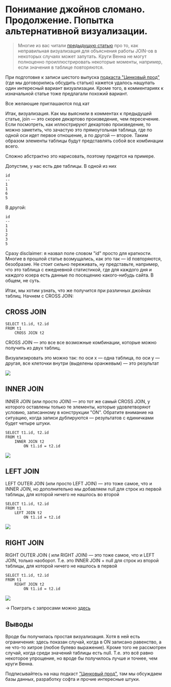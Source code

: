 # Понимание джойнов сломано. Продолжение. Попытка альтернативной визуализации.

<blockquote>Многие из вас читали <a href="https://habr.com/ru/post/448072/">предыдущую статью</a> про то, как неправильная визуализация для объяснения работы JOIN-ов в некоторых случаях может запутать. Круги Венна не могут полноценно проиллюстрировать некоторые моменты, например, если значения в таблице повторяются.</blockquote><p>При подготовке к записи шестого выпуска <a href="https://soundcloud.com/znprod">подкаста "Цинковый прод"</a> (где мы договорились обсудить статью) кажется удалось нащупать один интересный вариант визуализации. Кроме того, в комментариях к изначальной статье тоже предлагали похожий вариант.</p>
<p>Все желающие приглашаются под кат</p><a name="habracut"></a>
<p>Итак, визуализация. Как мы выяснили в комментах к предыдущей статье, join — это скорее декартово произведение, чем пересечение. Если посмотреть, как иллюстрируют декартово произведение, то можно заметить, что зачастую это прямоугольная таблица, где по одной оси идет первое отношение, а по другой — второе. Таким образом элементы таблицы будут представлять собой все комбинации всего. </p>
<p>Сложно абстрактно это нарисовать, поэтому придется на примере. </p>
<p>Допустим, у нас есть две таблицы. В одной из них </p>
<pre><code class="plaintext hljs">id
--
1
1
6
5</code></pre>
<p>В другой:</p>
<pre><code class="plaintext hljs">id
--
1
1
2
3
5</code></pre>
<p>Сразу disclaimer: я назвал поле словом "id" просто для краткости. Многие в прошлой статье возмущались, как это так — id повторяются, безобразие. Не стоит сильно переживать, ну
представьте, например, что это таблица с ежедневной статистикой, где для каждого дня и каждого юзера есть данные по посещению какого-нибудь сайта. В общем, не суть.</p>
<p>Итак, мы хотим узнать, что же получится при различных джойнах таблиц. Начнем с CROSS JOIN:</p>
<h2 id="cross-join">CROSS JOIN</h2>
<pre><code class="sql hljs"><span class="hljs-keyword"><span class="hljs-keyword">SELECT</span></span> t1.id, t2.id
<span class="hljs-keyword"><span class="hljs-keyword">FROM</span></span> t1 
    <span class="hljs-keyword"><span class="hljs-keyword">CROSS</span></span> <span class="hljs-keyword"><span class="hljs-keyword">JOIN</span></span> t2</code></pre>
<p>CROSS JOIN — это все все возможные комбинации, которые можно получить из двух таблиц. </p>
<p>Визуализировать это можно так: по оси x — одна таблица, по оси y — другая, все клеточки внутри (выделены оранжевым) — это результат</p>
<p><img src="https://habrastorage.org/webt/cn/pm/1u/cnpm1u8xvea5yn9l2_zs0aslnhi.png"></p>
<h2 id="inner-join">INNER JOIN</h2>
<p>INNER JOIN (или просто JOIN) — это тот же самый CROSS JOIN, у которого оставлены только те элементы, которые удовлетворяют условию, записанному в конструкции "ON". Обратите внимание на ситуацию, когда записи дублируются — результатов с единичками будет четыре штуки.</p>
<pre><code class="sql hljs"><span class="hljs-keyword"><span class="hljs-keyword">SELECT</span></span> t1.id, t2.id
<span class="hljs-keyword"><span class="hljs-keyword">FROM</span></span> t1 
    <span class="hljs-keyword"><span class="hljs-keyword">INNER</span></span> <span class="hljs-keyword"><span class="hljs-keyword">JOIN</span></span> t2
        <span class="hljs-keyword"><span class="hljs-keyword">ON</span></span> t1.id = t2.id</code></pre>
<p><img src="https://habrastorage.org/webt/zy/tr/9a/zytr9aow8-2bopcicmymuhxdjj4.png"></p>
<h2 id="left-join">LEFT JOIN</h2>
<p>LEFT OUTER JOIN (или просто LEFT JOIN) — это тоже самое, что и INNER JOIN, но дополнительно мы добавляем null для строк из первой таблицы, для которой ничего не нашлось во второй</p>
<pre><code class="sql hljs"><span class="hljs-keyword"><span class="hljs-keyword">SELECT</span></span> t1.id, t2.id
<span class="hljs-keyword"><span class="hljs-keyword">FROM</span></span> t1
    <span class="hljs-keyword"><span class="hljs-keyword">LEFT</span></span> <span class="hljs-keyword"><span class="hljs-keyword">JOIN</span></span> t2
        <span class="hljs-keyword"><span class="hljs-keyword">ON</span></span> t1.id = t2.id</code></pre>
<p><img src="https://habrastorage.org/webt/d7/cb/7c/d7cb7cq3l98dtscuzpwoh-njiro.png"></p>
<h2 id="right-join">RIGHT JOIN</h2>
<p>RIGHT OUTER JOIN ( или RIGHT JOIN) — это тоже самое, что и LEFT JOIN, только наоборот. Т.е. это INNER JOIN + null для строк из второй таблицы, для которой ничего не нашлось в первой</p>
<pre><code class="sql hljs"><span class="hljs-keyword"><span class="hljs-keyword">SELECT</span></span> t1.id, t2.id
<span class="hljs-keyword"><span class="hljs-keyword">FROM</span></span> t1
    <span class="hljs-keyword"><span class="hljs-keyword">RIGHT</span></span> <span class="hljs-keyword"><span class="hljs-keyword">JOIN</span></span> t2
        <span class="hljs-keyword"><span class="hljs-keyword">ON</span></span> t1.id = t2.id</code></pre>
<p><img src="https://habrastorage.org/webt/dv/4f/mf/dv4fmfmfwy97ki2d9ui-wnabmwi.png"></p>
<p>→ Поиграть с запросами можно <a href="http://www.sqlfiddle.com/#!15/2a20cc/5">здесь</a></p>
<h2 id="vyvody">Выводы</h2>
<p>Вроде бы получилась простая визуализация. Хотя в ней есть ограничения: здесь показан случай, когда в ON записано равенство, а не что-то хитрое (любое булево выражение). Кроме того не рассмотрен случай, когда среди значений таблицы есть null. Т.е. это всё равно некоторое упрощение, но вроде бы получилось лучше и точнее, чем круги Венна.</p>
<p>Подписывайтесь на наш подкаст <a href="https://soundcloud.com/znprod">"Цинковый прод"</a>, там мы обсуждаем базы данных, разработку софта и прочие интересные штуки.</p>